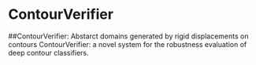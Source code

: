 # ContourVerifier
##ContourVerifier: Abstarct domains generated by rigid displacements on contours
ContourVerifier: a novel system for the robustness evaluation of deep contour classifiers.
